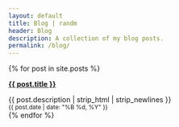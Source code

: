 ```yaml
---
layout: default
title: Blog | randm
header: Blog
description: A collection of my blog posts.
permalink: /blog/
---
```


{% for post in site.posts %}
<article class="posts wrapper">
  <p class="blog-data"><a href="{{ post.url }}"><b>{{ post.title }}</b></a></p>
  <div>{{ post.description | strip_html | strip_newlines }}</div>
  <small>{{ post.date | date: "%B %d, %Y" }}</small>
</article>
{% endfor %} 
